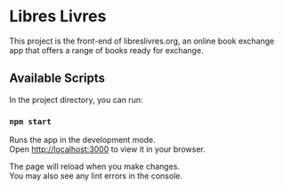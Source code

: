 # Libres Livres

This project is the front-end of libreslivres.org, an online book exchange app that offers a range of books ready for exchange.

## Available Scripts

In the project directory, you can run:

### `npm start`

Runs the app in the development mode.\
Open [http://localhost:3000](http://localhost:3000) to view it in your browser.

The page will reload when you make changes.\
You may also see any lint errors in the console.
